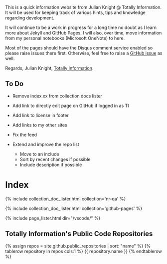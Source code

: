 This is a quick information website from Julian Knight @ Totally Information.
It will be used for keeping track of various hints, tips and knowledge regarding development.

It will continue to be a work in progress for a long time no doubt as I learn more about Jekyll and
GitHub Pages. I will also, over time, move information from my personal notebooks (Microsoft OneNote)
to here.

Most of the pages should have the Disqus comment service enabled so please raise issues there first.
Otherwise, feel free to raise a [GitHub issue](https://github.com/TotallyInformation/TotallyInformation.github.io/issues) as well.

Regards, Julian Knight, [Totally Information](https://www.totallyinformation.com).

## To Do

- Remove index.xx from collection docs lister
- Add link to directly edit page on GitHub if logged in as TI
- Add link to license in footer
- Add links to my other sites
- Fix the feed
- Extend and improve the repo list

  * Move to an include
  * Sort by recent changes if possible
  * Include description if possible

# Index

{% include collection_doc_lister.html collection='nr-qa' %}

{% include collection_doc_lister.html collection='github-pages' %}

{% include page_lister.html dir="/vscode/" %}

## Totally Information's Public Code Repositories

<table>
    {% assign repos =  site.github.public_repositories | sort: "name" %}
    {% tablerow repository in repos cols:1 %}
        <a hre="{{ repository.html_url }}">{{ repository.name }}</a>
    {% endtablerow %}
</table>

